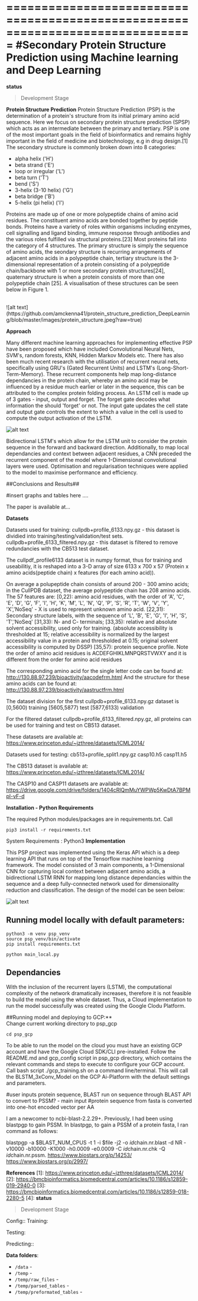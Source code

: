===============================================================================
#Secondary Protein Structure Prediction using Machine learning and Deep Learning
===============================================================================

**status**
> Development Stage

**Protein Structure Prediction**
Protein Structure Prediction (PSP) is the determination of a protein's structure from its initial primary amino acid sequence. Here we focus on secondary protein structure prediction (SPSP) which acts as an intermediate between the primary and tertiary. PSP is one of the most important goals in the field of bioinformatics and remains highly important in the field of medicine and biotechnology, e.g in drug design.[1] The secondary structure is commonly broken down into 8 categories:

* alpha helix ('H')
* beta strand ('E')
* loop or irregular ('L')
* beta turn ('T')
* bend ('S')
* 3-helix (3-10 helix) ('G')
* beta bridge ('B')
* 5-helix (pi helix) ('I')

Proteins are made up of one or more polypeptide chains of amino acid residues. The constituent amino acids are bonded together by peptide bonds. Proteins have a variety of roles within organisms including enzymes, cell signalling and ligand binding, immune response through antibodies and the various roles fulfilled via structural proteins.[23] Most proteins fall into the category of 4 structures. The primary structure is simply the sequence of amino acids, the seondary structure is recurring arrangements of adjacent amino acids in a polypeptide chain, tertiary structure is the 3-dimensional representation of a protein consisting of a polypeptide chain/backbone with 1 or more secondary protein structures[24], quaternary structure is when a protein consists of more than one polypeptide chain [25]. A visualisation of these structures can be seen below in Figure 1.

<br>
![alt text](https://github.com/amckenna41/protein_structure_prediction_DeepLearning/blob/master/images/protein_structure.jpeg?raw=true)

**Approach**

Many different machine learning approaches for implementing effective PSP have been proposed which have included Convolutional Neural Nets, SVM's, random forests, KNN, Hidden Markov Models etc. There has also been much recent research with the utilisation of recurrent neural nets, specifically using GRU's (Gated Recurrent Units) and LSTM's (Long-Short-Term-Memory). These recurrent components help map long-distance dependancies in the protein chain, whereby an amino acid may be influenced by a residue much earlier or later in the sequence, this can be attributed to the complex protein folding process. An LSTM cell is made up of 3 gates - input, output and forget. The forget gate decodes what information the should 'forget' or not. The input gate updates the cell state and output gate controls the extent to which a value in the cell is used to compute the output activation of the LSTM. <br>

![alt text](https://github.com/amckenna41/protein_structure_prediction_DeepLearning/blob/master/images/lstm_cell.jpeg?raw=true)

Bidirectional LSTM's which allow for the LSTM unit to consider the protein sequence in the forward and backward direction. Additionally, to map local dependancies and context between adjacent residues, a CNN preceded the recurrent component of the model where 1-Dimensional convolutional layers were used.
Optimisation and regularisation techniques were applied to the model to maximise performance and efficiency.

##Conclusions and Results##

#insert graphs and tables here ....

The paper is available at...

**Datasets**

Datasets used for training:
cullpdb+profile_6133.npy.gz - this dataset is dividied into training/testing/validation/test sets.
cullpdb+profile_6133_filtered.npy.gz - this dataset is filtered to remove redundancies with the CB513 test dataset.

The cullpdf_profile6133 dataset is in numpy format, thus for training and useabilitiy, it is reshaped into a 3-D array of size 6133 x 700 x 57 (Protein x amino acids(peptide chain) x features (for each amino acid)).

On average a polupeptide chain consists of around 200 - 300 amino acids; in the CullPDB dataset, the average polypeptide chain has 208 amino acids.
The 57 features are:
[0,22): amino acid residues, with the order of 'A', 'C', 'E', 'D', 'G', 'F', 'I', 'H', 'K', 'M', 'L', 'N', 'Q', 'P', 'S', 'R', 'T', 'W', 'V', 'Y', 'X','NoSeq' - X is used to represent unknown amino acid.
[22,31): Secondary structure labels, with the sequence of 'L', 'B', 'E', 'G', 'I', 'H', 'S', 'T','NoSeq'
[31,33): N- and C- terminals;
[33,35): relative and absolute solvent accessibility, used only for training. (absolute accessibility is thresholded at 15; relative accessibility is normalized by the largest accessibility value in a protein and thresholded at 0.15; original solvent accessibility is computed by DSSP)
[35,57): protein sequence profile. Note the order of amino acid residues is ACDEFGHIKLMNPQRSTVWXY and it is different from the order for amino acid residues

The corresponding amino acid for the single letter code can be found at:
http://130.88.97.239/bioactivity/aacodefrm.html
And the structure for these amino acids can be found at:
http://130.88.97.239/bioactivity/aastructfrm.html

The dataset division for the first cullpdb+profile_6133.npy.gz dataset is
[0,5600) training
[5605,5877) test
[5877,6133) validation

 For the filtered dataset cullpdb+profile_6133_filtered.npy.gz, all proteins can be used for training and test on CB513 dataset.

These datasets are available at:
https://www.princeton.edu/~jzthree/datasets/ICML2014/

Datasets used for testing:
cb513+profile_split1.npy.gz
casp10.h5
casp11.h5

The CB513 dataset is available at:
https://www.princeton.edu/~jzthree/datasets/ICML2014/

The CASP10 and CASP11 datasets are available at:
https://drive.google.com/drive/folders/1404cRlQmMuYWPWp5KwDtA7BPMpl-vF-d

**Installation - Python Requirements**

The required Python modules/packages are in requirements.txt. Call
```
pip3 install -r requirements.txt
```

System Requirements : Python3
**Implementation**

This PSP project was implemented using the Keras API which is a deep learning API that runs on top of the Tensorflow machine learning framework. The model consisted of 3 main components, a 1-Dimensional CNN for capturing local context between adjacent amino acids, a bidirectional LSTM RNN for mapping long distance dependancies within the sequence and a deep fully-connected network used for dimensionality reduction and classification. The design of the model can be seen below:

![alt text](https://github.com/amckenna41/protein_structure_prediction_DeepLearning/blob/master/images/model_design.png?raw=true)


## Running model locally with default parameters:
```
python3 -m venv psp_venv
source psp_venv/bin/activate
pip install requirements.txt

python main_local.py
```

## Dependancies

With the inclusion of the recurrent layers (LSTM), the computational complexity of the network dramatically increases, therefore it is not feasible to build the model using the whole dataset. Thus, a Cloud implementation to run the model successfully was created using the Google Clodu Platform.

##Running model and deploying to GCP:** <br>
Change current working directory to psp_gcp
```
cd psp_gcp
```
To be able to run the model on the cloud you must have an existing GCP account and have the Google Cloud SDK/CLI pre-installed. Follow the README.md and gcp_config script in psp_gcp directory, which contains the relevant commands and steps to execute to configure your GCP account. <br>
Call bash script ./gcp_training.sh on a command line/terminal. This will call the BLSTM_3xConv_Model on the GCP Ai-Platform with the default settings and parameters.


#user inputs protein sequence, BLAST run on sequence through BLAST API to convert to PSSM? - main input
#protein sequence from fasta is converted into one-hot encoded vector per AA

I am a newcomer to ncbi-blast-2.2.29+. Previously, I had been using blastpgp to gain PSSM. In blastpgp, to gain a PSSM of a protein fasta, I ran command as follows:

blastpgp -a $BLAST_NUM_CPUS -t 1 -i $file -j2 -o $id$chain.nr.blast -d NR -v10000 -b10000 -K1000 -h0.0009 -e0.0009 -C $id$chain.nr.chk -Q $id$chain.nr.pssm.
https://www.biostars.org/p/14253/
https://www.biostars.org/p/2997/

**References**
[1]: https://www.princeton.edu/~jzthree/datasets/ICML2014/
[2]: https://bmcbioinformatics.biomedcentral.com/articles/10.1186/s12859-019-2940-0
[3]: https://bmcbioinformatics.biomedcentral.com/articles/10.1186/s12859-018-2280-5
[4]:
**status**
> Development Stage

Config::
Training:

Testing:

Predicting::

**Data folders**:

* `/data` -
* `/temp` -
* `/temp/raw_files` -
* `/temp/parsed_tables` -
* `/temp/preformated_tables` -
